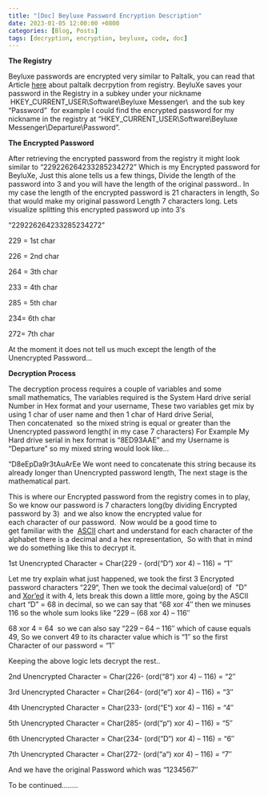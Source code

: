 ```yaml
---
title: "[Doc] Beyluxe Password Encryption Description"
date: 2023-01-05 12:00:00 +0800
categories: [Blog, Posts]
tags: [decryption, encryption, beyluxe, code, doc]
---
```


**The Registry**

Beyluxe passwords are encrypted very similar to Paltalk, you can read that Article [here](https://web.archive.org/web/20130131043054/http://www.cheesydoodle.com/?p=27) about paltalk decrpytion from registry. BeyluXe saves your password in the Registry in a subkey under your nickname  HKEY_CURRENT_USER\Software\Beyluxe Messenger\  and the sub key “Password”  for example I could find the encrypted password for my nickname in the registry at “HKEY_CURRENT_USER\Software\Beyluxe Messenger\Departure\Password”.

**The Encrypted Password**

After retrieving the encrypted password from the registry it might look similar to “229226264233285234272” Which is my Encrypted password for BeyluXe, Just this alone tells us a few things, Divide the length of the password into 3 and you will have the length of the original password.. In my case the length of the encrypted password is 21 characters in length, So that would make my original password Length 7 characters long. Lets visualize splitting this encrypted password up into 3′s

“229226264233285234272”

229 = 1st char

226 = 2nd char

264 = 3th char

233 = 4th char

285 = 5th char

234= 6th char

272= 7th char

At the moment it does not tell us much except the length of the Unencrypted Password…

**Decryption Process**

The decryption process requires a couple of variables and some small mathematics, The variables required is the System Hard drive serial Number in Hex format and your username, These two variables get mix by using 1 char of user name and then 1 char of Hard drive Serial, Then concatenated  so the mixed string is equal or greater than the Unencrypted password length( in my case 7 characters) For Example My Hard drive serial in hex format is “8ED93AAE” and my Username is “Departure” so my mixed string would look like…

“D8eEpDa9r3tAuArEe We wont need to concatenate this string because its already longer than Unencrypted password length, The next stage is the mathematical part.

This is where our Encrypted password from the registry comes in to play, So we know our password is 7 characters long(by dividing Encrypted password by 3)  and we also know the encrypted value for each character of our password.  Now would be a good time to get familiar with the  [ASCII](https://web.archive.org/web/20130131043054/http://www.asciitable.com/) chart and understand for each character of the alphabet there is a decimal and a hex representation,  So with that in mind we do something like this to decrypt it.

1st Unencrypted Character = Char(229 - (ord(“D“) xor 4) – 116) = “1″

Let me try explain what just happened, we took the first 3 Encrypted password characters “229“, Then we took the decimal value(ord) of  ”D” and [Xor’ed](https://web.archive.org/web/20130131043054/http://en.wikipedia.org/wiki/XOR) it with 4, lets break this down a little more, going by the ASCII chart “D” = 68 in decimal, so we can say that “68 xor 4″ then we minuses 116 so the whole sum looks like “229 – (68 xor 4) – 116″

68 xor 4 = 64  so we can also say “229 – 64 – 116″ which of cause equals 49, So we convert 49 to its character value which is “1″ so the first Character of our password = “1″

Keeping the above logic lets decrypt the rest..

2nd Unencrypted Character = Char(226- (ord(“8“) xor 4) – 116) = “2″

3rd Unencrypted Character = Char(264- (ord(“e“) xor 4) – 116) = “3″

4th Unencrypted Character = Char(233- (ord(“E“) xor 4) – 116) = “4″

5th Unencrypted Character = Char(285- (ord(“p“) xor 4) – 116) = “5″

6th Unencrypted Character = Char(234- (ord(“D“) xor 4) – 116) = “6″

7th Unencrypted Character = Char(272- (ord(“a“) xor 4) – 116) = “7″

And we have the original Password which was “1234567″

To be continued……..
